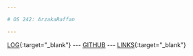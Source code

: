```yaml
---

# OS 242: ArzakaRaffan

---
```


[LOG](TXT/mylog.txt){:target="_blank"} --- [GITHUB](https://github.com/ArzakaRaffan/os242/) --- [LINKS](LINKS/){:target="_blank"}

<br>
